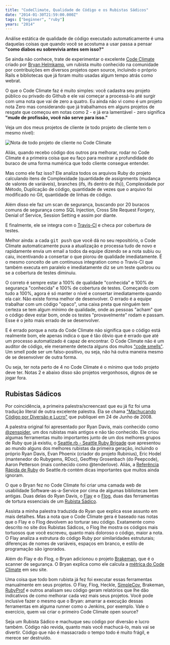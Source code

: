 ```yaml
---
title: "CodeClimate, Qualidade de Código e os Rubistas Sádicos"
date: "2014-01-30T21:59:00.000Z"
tags: ["beginner", "ruby"]
years: "2014"
---
```


<p></p>
<p>Análise estática de qualidade de código executado automaticamente é uma daquelas coisas que quando você se acostuma a usar passa a pensar <strong>"como diabos eu sobrevivia antes sem isso?"</strong></p>
<p>Se ainda não conhece, trate de experimentar o excelente <a href="http://codeclimate.com">Code Climate</a> criado por <a href="https://github.com/brynary">Bryan Helmkamp</a>, um rubista muito conhecido na comunidade por contribuições em diversos projetos open source, incluindo o próprio Rails e bibliotecas que já foram muito usadas algum tempo atrás como webrat.</p>
<p>O que o Code Climate faz é muito simples: você cadastra seu projeto público ou privado do Github e ele vai começar a processá-lo até surgir com uma nota que vai de zero a quatro. Eu ainda não vi como é um projeto nota Zero mas considerando que já trabalhamos em alguns projetos de resgate que começou em notas como 2 - e já era lamentável - zero significa <strong>"mude de profissão, você não serve para isso."</strong></p>
<p>Veja um dos meus projetos de cliente (e todo projeto de cliente tem o mesmo nível):</p>
<p><img src="https://d7v6meks67904.cloudfront.net/assets/image_asset/image/393/big_Screen_Shot_2014-01-30_at_7.40.13_PM.png" srcset="https://d7v6meks67904.cloudfront.net/assets/image_asset/image/393/Screen_Shot_2014-01-30_at_7.40.13_PM.png 2x" alt="Nota de todo projeto de cliente no Code Climate"></p>
<p></p>
<p></p>
<p>Aliás, quando recebo código dos outros pra melhorar, rodar no Code Climate é a primeira coisa que eu faço para mostrar a profundidade do buraco de uma forma numérica que todo cliente consegue entender.</p>
<p>Mas como ele faz isso? Ele analiza todos os arquivos Ruby do projeto calculando itens de Complexidade (quantidade de assignments (mudança de valores de variáveis), branches (ifs, ifs dentro de ifs)), Complexidade por Método, Duplicação de código, quantidade de vezes que o arquivo foi modificado no Git, quantidade de linhas de código.</p>
<p>Além disso ele faz um scan de segurança, buscando por 20 buracos comuns de segurança como SQL Injection, Cross Site Request Forgery, Denial of Service, Session Setting e assim por diante.</p>
<p>E finalmente, ele se integra com o <a href="https://travis-ci.com/">Travis-CI</a> e checa por cobertura de testes.</p>
<p>Melhor ainda: a cada <tt>git push</tt> que você dá no seu repositório, o Code Climate automaticamente puxa a atualização e processa tudo de novo e rapidamente envia um email a todos da equipe dizendo se a nota subiu ou caiu, incentivando a consertar o que piorou de qualidade imediatamente. É o mesmo conceito de um continuous integration como o Travis-CI que também executa em paralelo e imediatamente diz se um teste quebrou ou se a cobertura de testes diminuiu.</p>
<p>O correto é sempre estar a 100% de qualidade "conhecida" e 100% de segurança "conhecida" e 100% de cobertura de testes. Começando com tudo a 100%, agora é só manter o nível e consertar imediatamente quando ela cair. Não existe forma melhor de desenvolver. O errado é a equipe trabalhar com um código "opaco", uma caixa preta que ninguém tem certeza se tem algum mínimo de qualidade, onde as pessoas "acham" que o código deve estar bom, onde os testes "provavelmente" rodam e passam. Esse é o jeito mais errado de se desenvolver.</p>
<p>E é errado porque a nota do Code Climate não significa que o código está realmente bom, ele apenas indica o que é tão óbvio que é errado que até um processo automatizado é capaz de encontrar. O Code Climate não é um auditor de código, ele meramente detecta alguns dos muitos <a href="https://www.codinghorror.com/blog/2006/05/code-smells.html">"code smells"</a>. Um smell pode ser um falso-positivo, ou seja, não há outra maneira mesmo de se desenvolver de outra forma.</p>
<p>Ou seja, ter nota perto de 4 no Code Climate é o mínimo que todo projeto deve ter. Notas 2 e abaixo disso são projetos vergonhosos, dignos de se jogar fora.</p>
<h2>Rubistas Sádicos</h2>
<p>Por coincidência, a primeira palestra/screencast que eu já fiz foi uma tradução literal de outra excelente palestra. Ela se chama <a href="https://www.akitaonrails.com/2008/06/14/machucando-c-digo-por-divers-o-e-lucro#.UurIonmpy5c">"Machucando Código por Diversão e Lucro"</a> que publiquei em 24 de Junho de 2008.</p>
<p>A palestra original foi apresentado por Ryan Davis, mais conhecido como <a href="https://zenspider.com">@zenspider</a>, um dos rubistas mais antigos e não tão conhecido. Ele criou algumas ferramentas muito importantes junto de um dos melhores grupos de Ruby que já existiu, o <a href="https://www.seattlerb.org">Seattle.rb - Seattle Ruby Brigade</a> que apresentou ao mundo alguns dos melhores rubistas da primeira geração, incluindo o próprio Ryan Davis, Evan Phoenix (criador do projeto Rubinius), Eric Hodel (mantenedor do Rubygems, RDoc), Geoffrey Grosenbach (do Peepcode), Aaron Petterson (mais conhecido como @tenderlove). Aliás, a <a href="https://zenspider.com/Languages/Ruby/QuickRef.html">Referência Rápida de Ruby</a> do Seattle.rb contém dicas importantes que muitos ainda ignoram.</p>
<p>O que o Bryan fez no Code Climate foi criar uma camada web de usabilidade Software-as-a-Service por cima de algumas bibliotecas bem antigas. Duas delas do Ryan Davis, o <a href="https://ruby.sadi.st/Flog.html">Flay</a> e o <a href="https://ruby.sadi.st/Flay.html">Flog</a>, duas das ferramentas de tortura essenciais de um <a href="https://ruby.sadi.st/Ruby_Sadist.html">Rubista Sádico</a>.</p>
<p>Assista a minha palestra traduzida do Ryan que explica esse assunto em mais detalhes. Mas a nota que o Code Climate gera é baseado nas notas que o Flay e o Flog devolvem ao torturar seu código. Exatamente como descrito no site dos Rubistas Sádicos, o Flog lhe mostra os códigos mais tortuosos que você escreveu, quanto mais doloroso o código, maior a nota. O Flay analiza a estrutura do código Ruby por similaridades estruturais; diferenças de nomes de variáveis, espaços em branco, e estilo de programação são ignorados.</p>
<p>Além do Flay e do Flog, o Bryan adicionou o projeto <a href="https://brakemanscanner.org">Brakeman</a>, que é o scanner de segurança. O Bryan explica como ele calcula a <a href="https://codeclimate.com/docs#quality-metrics">métrica do Code Climate</a> em seu site.</p>
<p>Uma coisa que todo bom rubista já fez foi executar essas ferramentas manualmente em seus projetos. O Flay, Flog, Heckle, <a href="https://github.com/colszowka/simplecov">SimpleCov</a>, Brakeman, <a href="https://github.com/ruby-prof/ruby-prof">RubyProf</a> e outros analisam seu código geram relatórios que lhe dão indicativos de como melhorar cada vez mais seus projetos. Você pode inclusive fazer o mesmo que o Bryan: amarrar a execução dessas ferramentas em alguma runner como o Jenkins, por exemplo. Vale o exercício, quem vai criar o primeiro Code Climate open source?</p>
<p>Seja um Rubista Sádico e machuque seu código por diversão e lucro também. Código não revida, quanto mais você machucá-lo, mais vai se divertir. Código que não é massacrado o tempo todo é muito frágil, e merece ser destruído.</p>
<p></p>